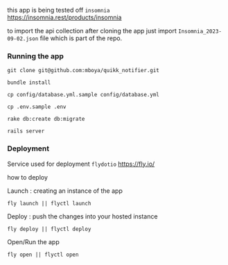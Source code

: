 
this app is being tested off `insomnia` 
https://insomnia.rest/products/insomnia

to import the api collection after cloning the app just import
```Insomnia_2023-09-02.json``` file which is part of the repo.

### Running the app

```git clone git@github.com:mboya/quikk_notifier.git```

```bundle install```

```cp config/database.yml.sample config/database.yml```

```cp .env.sample .env```

```rake db:create db:migrate```

```rails server```

### Deployment

Service used for deployment `flydotio`
https://fly.io/

how to deploy

Launch : creating an instance of the app

```fly launch || flyctl launch```

Deploy : push the changes into your hosted instance

```fly deploy || flyctl deploy```

Open/Run the app

```fly open || flyctl open```